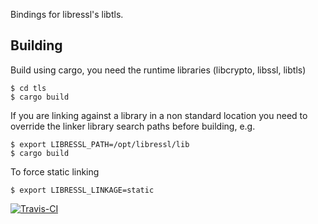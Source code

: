 
Bindings for libressl's libtls.

## Building

Build using cargo, you need the runtime libraries (libcrypto, libssl, libtls)

    $ cd tls
    $ cargo build

If you are linking against a library in a non standard location you need to override the linker library search paths before building, e.g.

    $ export LIBRESSL_PATH=/opt/libressl/lib
    $ cargo build

To force static linking

    $ export LIBRESSL_LINKAGE=static

[![Travis-CI](https://travis-ci.org/equalsraf/rust-tls.svg?branch=master)](https://travis-ci.org/equalsraf/rust-tls)
